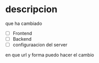 # descripcion
que ha cambiado

- [ ] Frontend
- [ ] Backend
- [ ] configuraacion del server

en que url y forma puedo hacer el cambio
